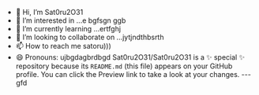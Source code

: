 - 👋 Hi, I’m Sat0ru2O31
- 👀 I’m interested in ...e bgfsgn ggb
- 🌱 I’m currently learning ...ertfghj
- 💞️ I’m looking to collaborate on ...jytjndthbsrth
- 📫 How to reach me satoru)))
- 😄 Pronouns: ujbgdagbrdbgd
Sat0ru2O31/Sat0ru2O31 is a ✨ special ✨ repository because its `README.md` (this file) appears on your GitHub profile.
You can click the Preview link to take a look at your changes.
---gfd
